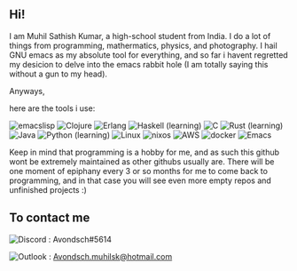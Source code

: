 ## Hi!

I am Muhil Sathish Kumar, a high-school student from India. I do a lot of things from programming, mathermatics, physics, and photography. 
I hail GNU emacs as my absolute tool for everything, and so far i havent regretted my desicion to delve into the emacs rabbit hole (I am totally saying this without a gun to my head). 

Anyways,

here are the tools i use:

![emacslisp](https://img.shields.io/badge/emacslisp-5e5086?style=for-the-badge&logo=lisp&logoColor=white)
![Clojure](https://img.shields.io/badge/Clojure-%23Clojure.svg?style=for-the-badge&logo=Clojure&logoColor=Clojure)
![Erlang](https://img.shields.io/badge/Erlang-white.svg?style=for-the-badge&logo=erlang&logoColor=a90533)
![Haskell](https://img.shields.io/badge/Haskell-5e5086?style=for-the-badge&logo=haskell&logoColor=white) (learning)
![C](https://img.shields.io/badge/c-%2300599C.svg?style=for-the-badge&logo=c&logoColor=white)
![Rust](https://img.shields.io/badge/rust-%23000000.svg?style=for-the-badge&logo=rust&logoColor=white) (learning)
![Java](https://img.shields.io/badge/java-%23ED8B00.svg?style=for-the-badge&logo=java&logoColor=white)
![Python](https://img.shields.io/badge/python-3670A0?style=for-the-badge&logo=python&logoColor=ffdd54) (learning)
![Linux](https://img.shields.io/badge/Linux-FCC624?style=for-the-badge&logo=linux&logoColor=black)
![nixos](https://img.shields.io/badge/NixOS-5277C3?style=for-the-badge&logo=nixos&logoColor=white)
![AWS](https://img.shields.io/badge/Amazon_AWS-FF9900?style=for-the-badge&logo=amazonaws&logoColor=white)
![docker](https://img.shields.io/badge/Docker-2CA5E0?style=for-the-badge&logo=docker&logoColor=white)
![Emacs](https://img.shields.io/badge/Emacs-%237F5AB6.svg?&style=for-the-badge&logo=gnu-emacs&logoColor=white)


Keep in mind that programming is a hobby for me, and as such this github wont be extremely maintained as other githubs usually are. There will be one moment of epiphany every 3 or so months for me to come back to programming, and in that case you will see even more empty repos and unfinished projects :)

## To contact me 
![Discord](https://img.shields.io/badge/%3CDiscord%3E-%237289DA.svg?style=for-the-badge&logo=discord&logoColor=white) : Avondsch#5614

![Outlook](https://img.shields.io/badge/Microsoft_Outlook-0078D4?logo=microsoft-outlook&logoColor=white&style=for-the-badge) : Avondsch.muhilsk@hotmail.com
